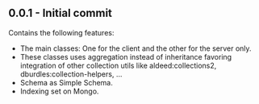## 0.0.1 - Initial commit
Contains the following features:

* The main classes: One for the client and the other for the server only.
* These classes uses aggregation instead of inheritance favoring integration
  of other collection utils like aldeed:collections2, dburdles:collection-helpers, ...
* Schema as Simple Schema.
* Indexing set on Mongo.
